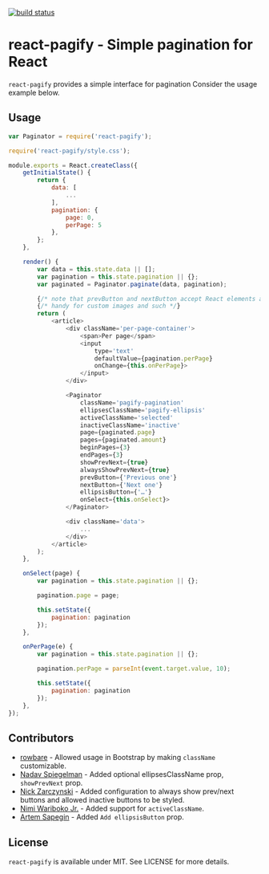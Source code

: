 [![build status](https://secure.travis-ci.org/bebraw/react-pagify.png)](http://travis-ci.org/bebraw/react-pagify)
# react-pagify - Simple pagination for React

`react-pagify` provides a simple interface for pagination Consider the usage example below.

## Usage

```javascript
var Paginator = require('react-pagify');

require('react-pagify/style.css');

module.exports = React.createClass({
    getInitialState() {
        return {
            data: [
                ...
            ],
            pagination: {
                page: 0,
                perPage: 5
            },
        };
    },

    render() {
        var data = this.state.data || [];
        var pagination = this.state.pagination || {};
        var paginated = Paginator.paginate(data, pagination);

        {/* note that prevButton and nextButton accept React elements as well! */}
        {/* handy for custom images and such */}
        return (
            <article>
                <div className='per-page-container'>
                    <span>Per page</span>
                    <input
                        type='text'
                        defaultValue={pagination.perPage}
                        onChange={this.onPerPage}>
                    </input>
                </div>

                <Paginator
                    className='pagify-pagination'
                    ellipsesClassName='pagify-ellipsis'
                    activeClassName='selected'
                    inactiveClassName='inactive'
                    page={paginated.page}
                    pages={paginated.amount}
                    beginPages={3}
                    endPages={3}
                    showPrevNext={true}
                    alwaysShowPrevNext={true}
                    prevButton={'Previous one'}
                    nextButton={'Next one'}
                    ellipsisButton={'…'}
                    onSelect={this.onSelect}>
                </Paginator>

                <div className='data'>
                    ...
                </div>
            </article>
        );
    },

    onSelect(page) {
        var pagination = this.state.pagination || {};

        pagination.page = page;

        this.setState({
            pagination: pagination
        });
    },

    onPerPage(e) {
        var pagination = this.state.pagination || {};

        pagination.perPage = parseInt(event.target.value, 10);

        this.setState({
            pagination: pagination
        });
    },
});
```

## Contributors

* [rowbare](https://github.com/rowbare) - Allowed usage in Bootstrap by making `className` customizable.
* [Nadav Spiegelman](https://github.com/nadavspi) - Added optional ellipsesClassName prop, `showPrevNext` prop.
* [Nick Zarczynski](https://github.com/jacktrades) - Added configuration to always show prev/next buttons and allowed inactive buttons to be styled.
* [Nimi Wariboko Jr.](https://github.com/nemothekid) - Added support for `activeClassName`.
* [Artem Sapegin](https://github.com/sapegin) - Added `Add ellipsisButton` prop.

## License

`react-pagify` is available under MIT. See LICENSE for more details.
